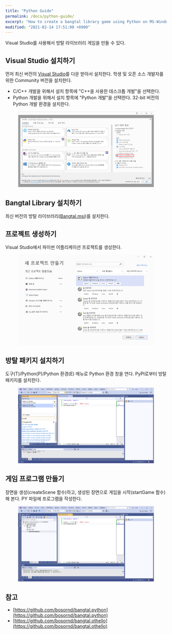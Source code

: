 ```yaml
---
title: "Python Guide"
permalink: /docs/python-guide/
excerpt: "How to create a bangtal library game using Python on MS-Windows."
modified: "2021-02-14 17:51:00 +0900"
---
```

Visual Studio를 사용해서 방탈 라이브러리 게임을 만들 수 있다.

## Visual Studio 설치하기
먼저 최신 버전의 [Visual Studio](https://visualstudio.microsoft.com/ko/downloads/)를 다운 받아서 설치한다. 학생 및 오픈 소스 개발자를 위한 Community 버전을 설치한다.
- C/C++ 개발을 위해서 설치 항목에 "C++을 사용한 데스크톱 개발"을 선택한다.
- Python 개발을 위해서 설치 항목에 "Python 개발"을 선택한다. 32-bit 버전의 Python 개발 환경을 설치한다.

<figure>
  <a href="/assets/images/visual_studio_install.png">
  <img src="/assets/images/visual_studio_install.png" alt="Visual Studio Installer Options"></a>
</figure>

## Bangtal Library 설치하기
최신 버전의 방탈 라이브러리([Bangtal.msi](https://github.com/bosornd/bangtal/releases))를 설치한다.

## 프로젝트 생성하기
Visual Studio에서 파이썬 어플리케이션 프로젝트를 생성한다.
<figure>
  <a href="/assets/images/python_create_project.png">
  <img src="/assets/images/python_create_project.png" alt="파이썬 프로젝트 생성하기"></a>
</figure>

## 방탈 패키지 설치하기
도구(T)/Python(P)/Python 환경(E) 메뉴로 Python 환경 창을 연다. PyPI로부터 방탈 패키지를 설치한다.

<figure>
  <a href="/assets/images/python_install_bangtal.png">
  <img src="/assets/images/python_install_bangtal.png" alt="방탈 패키지 설치하기"></a>
</figure>

## 게임 프로그램 만들기
장면을 생성(createScene 함수)하고, 생성된 장면으로 게임을 시작(startGame 함수)해 본다.
PY 파일에 프로그램을 작성한다.

<figure>
  <a href="/assets/images/python_program.png">
  <img src="/assets/images/python_program.png" alt="게임 프로그램 만들기"></a>
</figure>

## 참고
- [https://github.com/bosornd/bangtal.python](https://github.com/bosornd/bangtal.python)
- [https://github.com/bosornd/bangtal.othello](https://github.com/bosornd/bangtal.othello)
